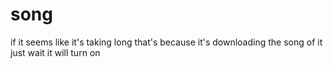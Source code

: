 # song
if it seems like it's taking long that's because it's downloading the song of it
just wait it will turn on
